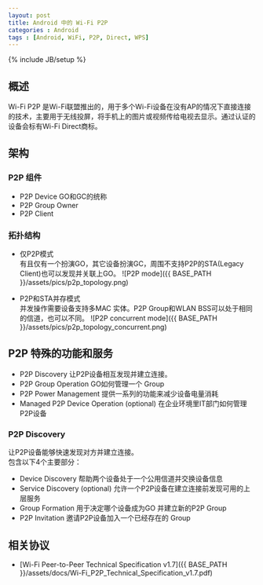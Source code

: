 ```yaml
---
layout: post
title: Android 中的 Wi-Fi P2P
categories : Android
tags : [Android, WiFi, P2P, Direct, WPS]
---
```

{% include JB/setup %}

## 概述

Wi-Fi P2P 是Wi-Fi联盟推出的，用于多个Wi-Fi设备在没有AP的情况下直接连接的技术，主要用于无线投屏，将手机上的图片或视频传给电视去显示。通过认证的设备会标有Wi-Fi Direct商标。

## 架构

### P2P 组件
* P2P Device GO和GC的统称
* P2P Group Owner
* P2P Client

### 拓扑结构
* 仅P2P模式    
有且仅有一个扮演GO，其它设备扮演GC，周围不支持P2P的STA(Legacy Client)也可以发现并关联上GO。
![P2P mode]({{ BASE_PATH }}/assets/pics/p2p_topology.png)

* P2P和STA并存模式    
并发操作需要设备支持多MAC 实体。P2P Group和WLAN BSS可以处于相同的信道，也可以不同。
![P2P concurrent mode]({{ BASE_PATH }}/assets/pics/p2p_topology_concurrent.png)

## P2P 特殊的功能和服务
* P2P Discovery 让P2P设备相互发现并建立连接。
* P2P Group Operation GO如何管理一个 Group
* P2P Power Management 提供一系列的功能来减少设备电量消耗
* Managed P2P Device Operation (optional) 在企业环境里IT部门如何管理P2P设备

### P2P Discovery
让P2P设备能够快速发现对方并建立连接。    
包含以下4个主要部分：
* Device Discovery 帮助两个设备处于一个公用信道并交换设备信息
* Service Discovery (optional) 允许一个P2P设备在建立连接前发现可用的上层服务
* Group Formation 用于决定哪个设备成为GO 并建立新的P2P Group
* P2P Invitation 邀请P2P设备加入一个已经存在的 Group

## 相关协议

* [Wi-Fi Peer-to-Peer Technical Specification v1.7]({{ BASE_PATH }}/assets/docs/Wi-Fi_P2P_Technical_Specification_v1.7.pdf)


